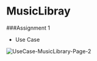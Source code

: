 # MusicLibray
###Assignment 1 

* Use Case 

![UseCase-MusicLibrary-Page-2](https://user-images.githubusercontent.com/34418672/75646455-89cdad00-5bfe-11ea-931b-d005a5b5bc9a.jpg)
